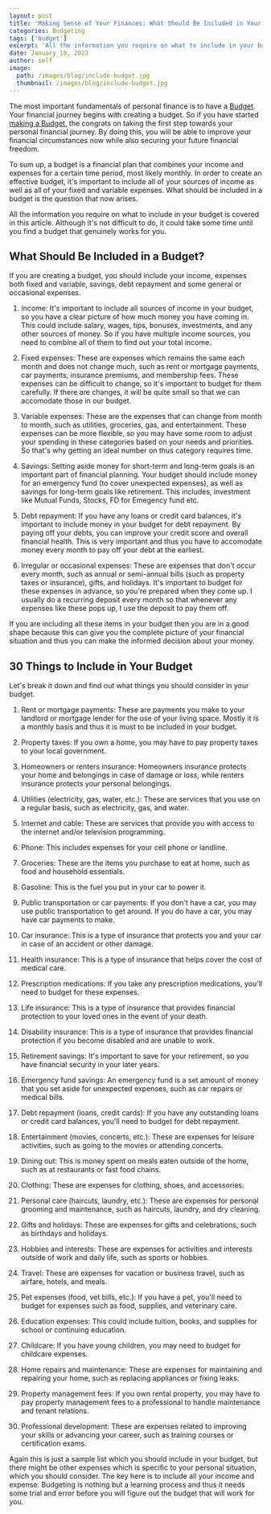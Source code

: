 ```yaml
---
layout: post
title: 'Making Sense of Your Finances: What Should Be Included in Your Budget'
categories: Budgeting
tags: ['budget']
excerpt: 'All the information you require on what to include in your budget is covered in this article. Although it is not difficult to do, it could take some time until you find a budget that genuinely works for you.'
date: January 10, 2023
author: self
image:
  path: /images/blog/include-budget.jpg
  thumbnail: /images/blog/include-budget.jpg
---
```


The most important fundamentals of personal finance is to have a [Budget](https://finance.gopeshsharma.dev/basics/creating-budget/). Your financial journey begins with creating a budget. So if you have started [making a Budget](https://finance.gopeshsharma.dev/basics/creating-budget/), the congrats on taking the first step towards your personal financial journey. By doing this, you will be able to improve your financial circumstances now while also securing your future financial freedom.

To sum up, a budget is a financial plan that combines your income and expenses for a certain time period, most likely monthly. In order to create an effective budget, it's important to include all of your sources of income as well as all of your fixed and variable expenses. What should be included in a budget is the question that now arises.

All the information you require on what to include in your budget is covered in this article. Although it's not difficult to do, it could take some time until you find a budget that genuinely works for you.

## What Should Be Included in a Budget?

If you are creating a budget, you should include your income, expenses both fixed and variable, savings, debt repayment and some general or occasional expenses.
    
1.  Income: It's important to include all sources of income in your budget, so you have a clear picture of how much money you have coming in. This could include salary, wages, tips, bonuses, investments, and any other sources of money. So if you have multiple income sources, you need to combine all of them to find out your total income.
    
2.  Fixed expenses: These are expenses which remains the same each month and does not change much, such as rent or mortgage payments, car payments, insurance premiums, and membership fees. These expenses can be difficult to change, so it's important to budget for them carefully. If there are changes, it will be quite small so that we can accomodate those in our budget.
    
3.  Variable expenses: These are the expenses that can change from month to month, such as utilities, groceries, gas, and entertainment. These expenses can be more flexible, so you may have some room to adjust your spending in these categories based on your needs and priorities. So that's why getting an ideal number on thus category requires time.
    
4.  Savings: Setting aside money for short-term and long-term goals is an important part of financial planning. Your budget should include money for an emergency fund (to cover unexpected expenses), as well as savings for long-term goals like retirement. This includes, investment like Mutual Funds, Stocks, FD for Emegency fund etc.
    
5.  Debt repayment: If you have any loans or credit card balances, it's important to include money in your budget for debt repayment. By paying off your debts, you can improve your credit score and overall financial health. This is very important and thus you have to accomodate money every month to pay off your debt at the earliest.
    
6.  Irregular or occasional expenses: These are expenses that don't occur every month, such as annual or semi-annual bills (such as property taxes or insurance), gifts, and holidays. It's important to budget for these expenses in advance, so you're prepared when they come up. I usually do a recurring deposit every month so that whenever any expenses like these pops up, I use the deposit to pay them off.
    
If you are including all these items in your budget then you are in a good shape because this can give you the complete picture of your financial situation and thus you can make the informed decision about your money.

## 30 Things to Include in Your Budget

Let's break it down and find out what things you should consider in your budget.

1.  Rent or mortgage payments: These are payments you make to your landlord or mortgage lender for the use of your living space. Mostly it is a monthly basis and thus it is must to be included in your budget.
    
2.  Property taxes: If you own a home, you may have to pay property taxes to your local government.
    
3.  Homeowners or renters insurance: Homeowners insurance protects your home and belongings in case of damage or loss, while renters insurance protects your personal belongings.
    
4.  Utilities (electricity, gas, water, etc.): These are services that you use on a regular basis, such as electricity, gas, and water.
    
5.  Internet and cable: These are services that provide you with access to the internet and/or television programming.
    
6.  Phone: This includes expenses for your cell phone or landline.
    
7.  Groceries: These are the items you purchase to eat at home, such as food and household essentials.
    
8.  Gasoline: This is the fuel you put in your car to power it.
    
9.  Public transportation or car payments: If you don't have a car, you may use public transportation to get around. If you do have a car, you may have car payments to make.
    
10.  Car insurance: This is a type of insurance that protects you and your car in case of an accident or other damage.
    
11.  Health insurance: This is a type of insurance that helps cover the cost of medical care.
    
12.  Prescription medications: If you take any prescription medications, you'll need to budget for these expenses.
    
13.  Life insurance: This is a type of insurance that provides financial protection to your loved ones in the event of your death.
    
14.  Disability insurance: This is a type of insurance that provides financial protection if you become disabled and are unable to work.
    
15.  Retirement savings: It's important to save for your retirement, so you have financial security in your later years.
    
16.  Emergency fund savings: An emergency fund is a set amount of money that you set aside for unexpected expenses, such as car repairs or medical bills.
    
17.  Debt repayment (loans, credit cards): If you have any outstanding loans or credit card balances, you'll need to budget for debt repayment.
    
18.  Entertainment (movies, concerts, etc.): These are expenses for leisure activities, such as going to the movies or attending concerts.
    
19.  Dining out: This is money spent on meals eaten outside of the home, such as at restaurants or fast food chains.
    
20.  Clothing: These are expenses for clothing, shoes, and accessories.
    
21.  Personal care (haircuts, laundry, etc.): These are expenses for personal grooming and maintenance, such as haircuts, laundry, and dry cleaning.
    
22.  Gifts and holidays: These are expenses for gifts and celebrations, such as birthdays and holidays.
    
23.  Hobbies and interests: These are expenses for activities and interests outside of work and daily life, such as sports or hobbies.
    
24.  Travel: These are expenses for vacation or business travel, such as airfare, hotels, and meals.
    
25.  Pet expenses (food, vet bills, etc.): If you have a pet, you'll need to budget for expenses such as food, supplies, and veterinary care.

26.  Education expenses: This could include tuition, books, and supplies for school or continuing education.
    
27.  Childcare: If you have young children, you may need to budget for childcare expenses.
    
28.  Home repairs and maintenance: These are expenses for maintaining and repairing your home, such as replacing appliances or fixing leaks.
    
29.  Property management fees: If you own rental property, you may have to pay property management fees to a professional to handle maintenance and tenant relations.
    
30.  Professional development: These are expenses related to improving your skills or advancing your career, such as training courses or certification exams.

Again this is just a sample list which you should include in your budget, but there might be other expenses which is specific to your personal situation, which you should consider. The key here is to include all your income and expense. Budgeting is nothing but a learning process and thus it needs some trial and error before you will figure out the budget that will work for you.
